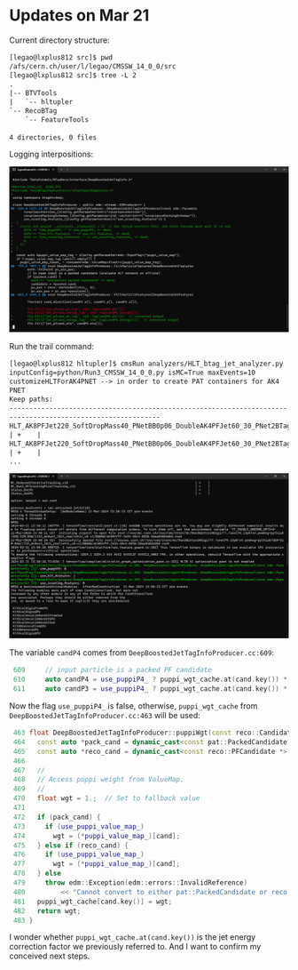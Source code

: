 # Updates on Mar 21

Current directory structure:

```
[legao@lxplus812 src]$ pwd
/afs/cern.ch/user/l/legao/CMSSW_14_0_0/src
[legao@lxplus812 src]$ tree -L 2
.
|-- BTVTools
|   `-- hltupler
`-- RecoBTag
    `-- FeatureTools

4 directories, 0 files
```

Logging interpositions:

![](logging.png)

Run the trail command:

```
[legao@lxplus812 hltupler]$ cmsRun analyzers/HLT_btag_jet_analyzer.py inputConfig=python/Run3_CMSSW_14_0_0.py isMC=True maxEvents=10
customizeHLTForAK4PNET --> in order to create PAT containers for AK4 PNET
Keep paths:
------------------------------------------------------------------------------------------------------------
HLT_AK8PFJet220_SoftDropMass40_PNetBB0p06_DoubleAK4PFJet60_30_PNet2BTagMean0p50_v3                  | +    |
HLT_AK8PFJet220_SoftDropMass40_PNetBB0p06_DoubleAK4PFJet60_30_PNet2BTagMean0p53_v3                  | +    |
...
```

![](output.png)

The variable `candP4` comes from `DeepBoostedJetTagInfoProducer.cc:609`:

```c++
 609     // input particle is a packed PF candidate
 610     auto candP4 = use_puppiP4_ ? puppi_wgt_cache.at(cand.key()) * cand->p4() : cand->p4();
 611     auto candP3 = use_puppiP4_ ? puppi_wgt_cache.at(cand.key()) * cand->momentum() : cand->momentum();
```

Now the flag `use_puppiP4_` is false, otherwise, `puppi_wgt_cache` from `DeepBoostedJetTagInfoProducer.cc:463` will be used:

```c++
 463 float DeepBoostedJetTagInfoProducer::puppiWgt(const reco::CandidatePtr &cand) {
 464   const auto *pack_cand = dynamic_cast<const pat::PackedCandidate *>(&(*cand));
 465   const auto *reco_cand = dynamic_cast<const reco::PFCandidate *>(&(*cand));
 466
 467   //
 468   // Access puppi weight from ValueMap.
 469   //
 470   float wgt = 1.;  // Set to fallback value
 471
 472   if (pack_cand) {
 473     if (use_puppi_value_map_)
 474       wgt = (*puppi_value_map_)[cand];
 475   } else if (reco_cand) {
 476     if (use_puppi_value_map_)
 477       wgt = (*puppi_value_map_)[cand];
 478   } else
 479     throw edm::Exception(edm::errors::InvalidReference)
 480         << "Cannot convert to either pat::PackedCandidate or reco::PFCandidate";
 481   puppi_wgt_cache[cand.key()] = wgt;
 482   return wgt;
 483 }
```

I wonder whether `puppi_wgt_cache.at(cand.key())` is the jet energy correction factor we previously referred to. And I want to confirm my conceived next steps.
